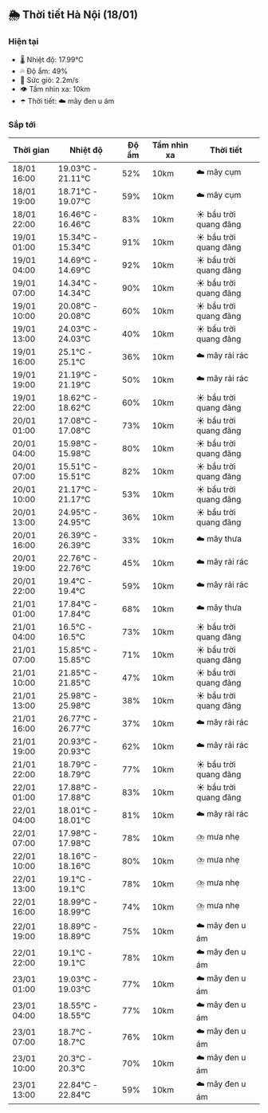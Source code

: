 ## 🌦️ Thời tiết Hà Nội (18/01)

### Hiện tại

- 🌡️ Nhiệt độ: 17.99℃
- 💦 Độ ẩm: 49%
- 💨 Sức gió: 2.2m/s
- 👁️ Tầm nhìn xa: 10km
- ☂️ Thời tiết: ☁️ mây đen u ám

### Sắp tới

| Thời gian | Nhiệt độ | Độ ẩm | Tầm nhìn xa | Thời tiết |
| --- | --- | --- | --- | --- |
| 18/01 16:00 | 19.03℃ - 21.11℃ | 52% | 10km | ☁️ mây cụm |
| 18/01 19:00 | 18.71℃ - 19.07℃ | 59% | 10km | ☁️ mây cụm |
| 18/01 22:00 | 16.46℃ - 16.46℃ | 83% | 10km | ☀️ bầu trời quang đãng |
| 19/01 01:00 | 15.34℃ - 15.34℃ | 91% | 10km | ☀️ bầu trời quang đãng |
| 19/01 04:00 | 14.69℃ - 14.69℃ | 92% | 10km | ☀️ bầu trời quang đãng |
| 19/01 07:00 | 14.34℃ - 14.34℃ | 90% | 10km | ☀️ bầu trời quang đãng |
| 19/01 10:00 | 20.08℃ - 20.08℃ | 60% | 10km | ☀️ bầu trời quang đãng |
| 19/01 13:00 | 24.03℃ - 24.03℃ | 40% | 10km | ☀️ bầu trời quang đãng |
| 19/01 16:00 | 25.1℃ - 25.1℃ | 36% | 10km | ☁️ mây rải rác |
| 19/01 19:00 | 21.19℃ - 21.19℃ | 50% | 10km | ☁️ mây rải rác |
| 19/01 22:00 | 18.62℃ - 18.62℃ | 60% | 10km | ☀️ bầu trời quang đãng |
| 20/01 01:00 | 17.08℃ - 17.08℃ | 73% | 10km | ☀️ bầu trời quang đãng |
| 20/01 04:00 | 15.98℃ - 15.98℃ | 80% | 10km | ☀️ bầu trời quang đãng |
| 20/01 07:00 | 15.51℃ - 15.51℃ | 82% | 10km | ☀️ bầu trời quang đãng |
| 20/01 10:00 | 21.17℃ - 21.17℃ | 53% | 10km | ☀️ bầu trời quang đãng |
| 20/01 13:00 | 24.95℃ - 24.95℃ | 36% | 10km | ☀️ bầu trời quang đãng |
| 20/01 16:00 | 26.39℃ - 26.39℃ | 33% | 10km | ☁️ mây thưa |
| 20/01 19:00 | 22.76℃ - 22.76℃ | 45% | 10km | ☁️ mây rải rác |
| 20/01 22:00 | 19.4℃ - 19.4℃ | 59% | 10km | ☁️ mây rải rác |
| 21/01 01:00 | 17.84℃ - 17.84℃ | 68% | 10km | ☁️ mây thưa |
| 21/01 04:00 | 16.5℃ - 16.5℃ | 73% | 10km | ☀️ bầu trời quang đãng |
| 21/01 07:00 | 15.85℃ - 15.85℃ | 71% | 10km | ☀️ bầu trời quang đãng |
| 21/01 10:00 | 21.85℃ - 21.85℃ | 47% | 10km | ☀️ bầu trời quang đãng |
| 21/01 13:00 | 25.98℃ - 25.98℃ | 38% | 10km | ☀️ bầu trời quang đãng |
| 21/01 16:00 | 26.77℃ - 26.77℃ | 37% | 10km | ☁️ mây rải rác |
| 21/01 19:00 | 20.93℃ - 20.93℃ | 62% | 10km | ☁️ mây rải rác |
| 21/01 22:00 | 18.79℃ - 18.79℃ | 77% | 10km | ☀️ bầu trời quang đãng |
| 22/01 01:00 | 17.88℃ - 17.88℃ | 83% | 10km | ☀️ bầu trời quang đãng |
| 22/01 04:00 | 18.01℃ - 18.01℃ | 81% | 10km | ☁️ mây rải rác |
| 22/01 07:00 | 17.98℃ - 17.98℃ | 78% | 10km | ⛈️ mưa nhẹ |
| 22/01 10:00 | 18.16℃ - 18.16℃ | 80% | 10km | ⛈️ mưa nhẹ |
| 22/01 13:00 | 19.1℃ - 19.1℃ | 78% | 10km | ⛈️ mưa nhẹ |
| 22/01 16:00 | 18.99℃ - 18.99℃ | 74% | 10km | ⛈️ mưa nhẹ |
| 22/01 19:00 | 18.89℃ - 18.89℃ | 75% | 10km | ☁️ mây đen u ám |
| 22/01 22:00 | 19.1℃ - 19.1℃ | 78% | 10km | ☁️ mây đen u ám |
| 23/01 01:00 | 19.03℃ - 19.03℃ | 77% | 10km | ☁️ mây đen u ám |
| 23/01 04:00 | 18.55℃ - 18.55℃ | 77% | 10km | ☁️ mây đen u ám |
| 23/01 07:00 | 18.7℃ - 18.7℃ | 76% | 10km | ☁️ mây đen u ám |
| 23/01 10:00 | 20.3℃ - 20.3℃ | 70% | 10km | ☁️ mây đen u ám |
| 23/01 13:00 | 22.84℃ - 22.84℃ | 59% | 10km | ☁️ mây đen u ám |
